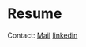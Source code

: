 # Resume
Contact:
[Mail](mailto:kryj999@gmail.com)
[linkedin](https://www.linkedin.com/in/yashaskara-jois-k-r-81a02b169/)

